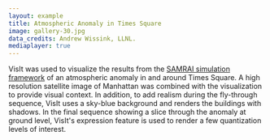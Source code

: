 ```yaml
---
layout: example
title: Atmospheric Anomaly in Times Square 
image: gallery-30.jpg
data_credits: Andrew Wissink, LLNL.
mediaplayer: true
---
```

VisIt was used to visualize the results from the
[SAMRAI simulation framework](http://www.llnl.gov/CASC/SAMRAI/) of 
an atmospheric anomaly in and around Times Square. A high resolution satellite 
image of Manhattan was combined with the visualization to provide visual 
context. In addition, to add realism during the fly-through sequence, VisIt 
uses a sky-blue background and renders the buildings with shadows. In the final 
sequence showing a slice through the anomaly at ground level, VisIt's 
expression feature is used to render a few quantization levels of interest.  
